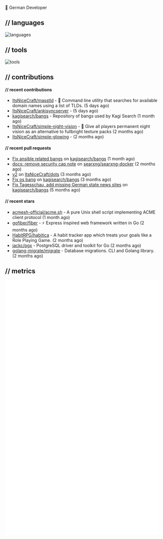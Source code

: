 👋 German Developer

## // languages
![languages](https://skillicons.dev/icons?i=py,go,bash)

## // tools

![tools](https://skillicons.dev/icons?i=androidstudio,arch,aws,azure,cloudflare,discord,docker,figma,fediverse,gcp,git,github,githubactions,gitlab,grafana,idea,jenkins,linux,mastodon,mongodb,nodejs,prometheus,raspberrypi,selenium,svg,twitter,workers,vercel,visualstudio,vscode)

## // contributions

#### // recent contributions

- [ItsNiceCraft/masstld](https://github.com/ItsNiceCraft/masstld) - 🧭 Command line utility that searches for available domain names using a list of TLDs. (5 days ago)
- [ItsNiceCraft/ankisyncserver](https://github.com/ItsNiceCraft/ankisyncserver) -  (5 days ago)
- [kagisearch/bangs](https://github.com/kagisearch/bangs) - Repository of bangs used by Kagi Search (1 month ago)
- [ItsNiceCraft/simple-night-vision](https://github.com/ItsNiceCraft/simple-night-vision) - 🔦 Give all players permanent night vision as an alternative to fullbright texture packs (2 months ago)
- [ItsNiceCraft/simple-glowing](https://github.com/ItsNiceCraft/simple-glowing) -  (2 months ago)

#### // recent pull requests

- [Fix ansible related bangs](https://github.com/kagisearch/bangs/pull/253) on [kagisearch/bangs](https://github.com/kagisearch/bangs) (1 month ago)
- [docs: remove security cap note](https://github.com/searxng/searxng-docker/pull/398) on [searxng/searxng-docker](https://github.com/searxng/searxng-docker) (2 months ago)
- [v2](https://github.com/ItsNiceCraft/dots/pull/1) on [ItsNiceCraft/dots](https://github.com/ItsNiceCraft/dots) (3 months ago)
- [Fix os bang](https://github.com/kagisearch/bangs/pull/232) on [kagisearch/bangs](https://github.com/kagisearch/bangs) (3 months ago)
- [Fix Tagesschau, add missing German state news sites](https://github.com/kagisearch/bangs/pull/198) on [kagisearch/bangs](https://github.com/kagisearch/bangs) (5 months ago)

#### // recent stars

- [acmesh-official/acme.sh](https://github.com/acmesh-official/acme.sh) - A pure Unix shell script implementing ACME client protocol (1 month ago)
- [gofiber/fiber](https://github.com/gofiber/fiber) - ⚡️ Express inspired web framework written in Go (2 months ago)
- [HabitRPG/habitica](https://github.com/HabitRPG/habitica) - A habit tracker app which treats your goals like a Role Playing Game. (2 months ago)
- [jackc/pgx](https://github.com/jackc/pgx) - PostgreSQL driver and toolkit for Go (2 months ago)
- [golang-migrate/migrate](https://github.com/golang-migrate/migrate) - Database migrations. CLI and Golang library. (2 months ago)

## // metrics

![metrics](/github-metrics.svg)